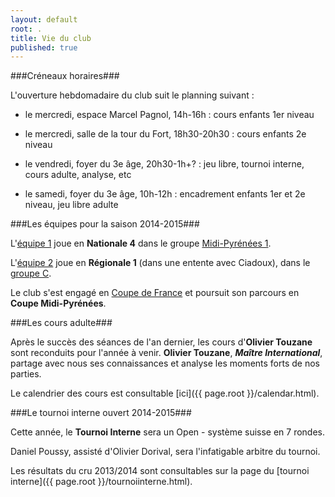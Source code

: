 ```yaml
---
layout: default
root: .
title: Vie du club
published: true
---
```


###Créneaux horaires###

L'ouverture hebdomadaire du club suit le planning suivant :

- le mercredi, espace Marcel Pagnol, 14h-16h : cours enfants 1er niveau

- le mercredi, salle de la tour du Fort, 18h30-20h30 : cours enfants 2e niveau

- le vendredi, foyer du 3e âge, 20h30-1h+? : jeu libre, tournoi interne, cours adulte, analyse, etc

- le samedi, foyer du 3e âge, 10h-12h : encadrement enfants 1er et 2e niveau, jeu libre adulte

###Les équipes pour la saison 2014-2015###

L'[équipe 1](http://www.echecs.asso.fr/ListeJoueurs.aspx?Action=EQUIPE&Equipe=2155) joue en **Nationale 4** dans le groupe [Midi-Pyrénées 1](http://www.echecs.asso.fr/Equipes.aspx?Groupe=84 "Nationale 4 / Midi-Pyrénées 1 / Groupe 1").

L'[équipe 2](http://www.echecs.asso.fr/ListeJoueurs.aspx?Action=EQUIPE&Equipe=2790) joue en **Régionale 1** (dans une entente avec Ciadoux), dans le [groupe C](http://www.echecs.asso.fr/Equipes.aspx?Groupe=1245 "Régionale 2 / Midi-Pyrénées / Groupe C").

Le club s'est engagé en [Coupe de France](http://www.echecs.asso.fr/Equipes.aspx?Groupe=919 "Coupe de France / 1er tour") et poursuit son parcours en **Coupe Midi-Pyrénées**.

###Les cours adulte###

Après le succès des séances de l'an dernier, les cours d'**Olivier Touzane** sont reconduits pour l'année à venir. **Olivier Touzane**, **_Maître International_**, partage avec nous ses connaissances et analyse les moments forts de nos parties.

Le calendrier des cours est consultable [ici]({{ page.root }}/calendar.html).

###Le tournoi interne ouvert 2014-2015###

Cette année, le **Tournoi Interne** sera un Open - système suisse en 7 rondes.

Daniel Poussy, assisté d'Olivier Dorival, sera l'infatigable arbitre du tournoi.

Les résultats du cru 2013/2014 sont consultables sur la page du [tournoi interne]({{ page.root }}/tournoiinterne.html).